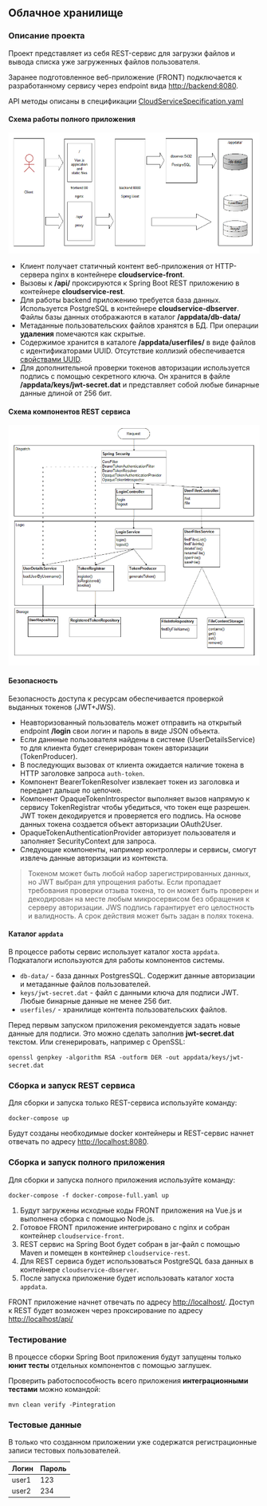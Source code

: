 ## Облачное хранилище

### Описание проекта

Проект представляет из себя REST-сервис для загрузки файлов и вывода списка уже загруженных
файлов пользователя.

Заранее подготовленное веб-приложение (FRONT) подключается к разработанному сервису через
endpoint вида [http://backend:8080](http://backend:8080).

API методы описаны в спецификации [CloudServiceSpecification.yaml](https://github.com/netology-code/jd-homeworks/blob/master/diploma/CloudServiceSpecification.yaml)

#### Схема работы полного приложения

![cloudservice-modules.png](assets/cloudservice-modules.png)

* Клиент получает статичный контент веб-приложения от HTTP-сервера nginx в контейнере **cloudservice-front**.
* Вызовы к **/api/** проксируются к Spring Boot REST приложению в контейнере **cloudservice-rest**.
* Для работы backend приложению требуется база данных. Используется PostgreSQL в контейнере
  **cloudservice-dbserver**. Файлы базы данных отображаются в каталог **/appdata/db-data/**
* Метаданные пользовательских файлов хранятся в БД. При операции **удаления** помечаются как скрытые.
* Содержимое хранится в каталоге **/appdata/userfiles/** в виде файлов с идентификаторами UUID.
  Отсутствие коллизий обеспечивается [свойствами UUID](https://ru.wikipedia.org/wiki/UUID).
* Для дополнительной проверки токенов авторизации используется подпись с помощью секретного ключа.
  Он хранится в файле **/appdata/keys/jwt-secret.dat** и представляет собой любые бинарные данные
  длиной от 256 бит.

#### Схема компонентов REST сервиса

![cloudservice-components.png](assets/cloudservice-components.png)

#### Безопасность

Безопасность доступа к ресурсам обеспечивается проверкой выданных токенов (JWT+JWS).

* Неавторизованный пользователь может отправить на открытый endpoint **/login** свои логин и пароль
  в виде JSON объекта.
* Если даннные пользователя найдены в системе (UserDetailsService) то для клиента будет сгенерирован
  токен авторизации (TokenProducer).
* В последующих вызовах от клиента ожидается наличие токена в HTTP заголовке запроса `auth-token`.
* Компонент BearerTokenResolver извлекает токен из заголовка и передает дальше по цепочке.
* Компонент OpaqueTokenIntrospector выполняет вызов напрямую к сервису TokenRegistrar чтобы
  убедиться, что токен еще разрешен. JWT токен декодируется и проверяется его подпись.
  На основе данных токена создается объект авторизации OAuth2User.
* OpaqueTokenAuthenticationProvider авторизует пользователя и заполняет SecurityContext для запроса.
* Следующие компоненты, например контроллеры и сервисы, смогут извлечь данные авторизации из контекста.

> Токеном может быть любой набор зарегистрированных данных, но JWT выбран для упрощения работы.
  Если пропадает требования проверки отзыва токена, то он может быть проверен и декодирован на месте
  любым микросервисом без обращения к серверу авторизации. JWS подпись гарантирует его целостность и
  валидность. А срок действия может быть задан в полях токена.

#### Каталог `appdata`

В процессе работы сервис использует каталог хоста `appdata`. Подкаталоги используются для работы компонентов системы.
* `db-data/` - база данных PostgresSQL. Содержит данные авторизации и метаданные файлов пользователей.
* `keys/jwt-secret.dat` - файл с данными ключа для подписи JWT. Любые бинарные данные не менее 256 бит.
* `userfiles/` - хранилище контента пользовательских файлов.

Перед первым запуском приложения рекомендуется задать новые данные для подписи. Это можно сделать
заполнив **jwt-secret.dat** текстом. Или сгенерировать, например с OpenSSL:
```shell
openssl genpkey -algorithm RSA -outform DER -out appdata/keys/jwt-secret.dat
```

### Сборка и запуск REST сервиса

Для сборки и запуска только REST-сервиса используйте команду:
```shell
docker-compose up
```
Будут созданы необходимые docker контейнеры и REST-сервис начнет отвечать по адресу [http://localhost:8080](http://localhost:8080).

### Сборка и запуск полного приложения

Для сборки и запуска полного приложения используйте команду:
```shell
docker-compose -f docker-compose-full.yaml up
```
1. Будут загружены исходные коды FRONT приложения на Vue.js и выполнена сборка с помощью Node.js.
2. Готовое FRONT приложение интегрировано с nginx и собран контейнер `cloudservice-front`.
3. REST сервис на Spring Boot будет собран в jar-файл с помощью Maven и помещен в контейнер `cloudservice-rest`.
4. Для REST сервиса будет использоваться PostgreSQL база данных в контейнере `cloudservice-dbserver`.
5. После запуска приложение будет использовать каталог хоста `appdata`.

FRONT приложение начнет отвечать по адресу [http://localhost/](http://localhost/).
Доступ к REST будет возможен через проксирование по адресу [http://localhost/api/](http://localhost/api/)

### Тестирование

В процессе сборки Spring Boot приложения будут запущены только **юнит тесты** отдельных компонентов
с помощью заглушек.

Проверить работоспособность всего приложения **интеграционными тестами** можно командой:
```shell
mvn clean verify -Pintegration
```

### Тестовые данные

В только что созданном приложении уже содержатся регистрационные записи тестовых пользователей.

|Логин  |Пароль|
| ---   | ---  |
| user1 | 123  |
| user2 | 234  |
